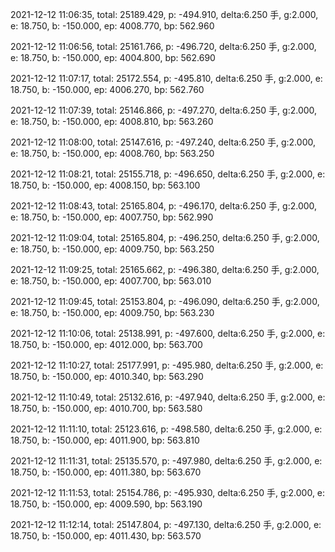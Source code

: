 2021-12-12 11:06:35, total: 25189.429, p: -494.910, delta:6.250 手, g:2.000, e: 18.750, b: -150.000, ep: 4008.770, bp: 562.960

2021-12-12 11:06:56, total: 25161.766, p: -496.720, delta:6.250 手, g:2.000, e: 18.750, b: -150.000, ep: 4004.800, bp: 562.690

2021-12-12 11:07:17, total: 25172.554, p: -495.810, delta:6.250 手, g:2.000, e: 18.750, b: -150.000, ep: 4006.270, bp: 562.760

2021-12-12 11:07:39, total: 25146.866, p: -497.270, delta:6.250 手, g:2.000, e: 18.750, b: -150.000, ep: 4008.810, bp: 563.260

2021-12-12 11:08:00, total: 25147.616, p: -497.240, delta:6.250 手, g:2.000, e: 18.750, b: -150.000, ep: 4008.760, bp: 563.250

2021-12-12 11:08:21, total: 25155.718, p: -496.650, delta:6.250 手, g:2.000, e: 18.750, b: -150.000, ep: 4008.150, bp: 563.100

2021-12-12 11:08:43, total: 25165.804, p: -496.170, delta:6.250 手, g:2.000, e: 18.750, b: -150.000, ep: 4007.750, bp: 562.990

2021-12-12 11:09:04, total: 25165.804, p: -496.250, delta:6.250 手, g:2.000, e: 18.750, b: -150.000, ep: 4009.750, bp: 563.250

2021-12-12 11:09:25, total: 25165.662, p: -496.380, delta:6.250 手, g:2.000, e: 18.750, b: -150.000, ep: 4007.700, bp: 563.010

2021-12-12 11:09:45, total: 25153.804, p: -496.090, delta:6.250 手, g:2.000, e: 18.750, b: -150.000, ep: 4009.750, bp: 563.230

2021-12-12 11:10:06, total: 25138.991, p: -497.600, delta:6.250 手, g:2.000, e: 18.750, b: -150.000, ep: 4012.000, bp: 563.700

2021-12-12 11:10:27, total: 25177.991, p: -495.980, delta:6.250 手, g:2.000, e: 18.750, b: -150.000, ep: 4010.340, bp: 563.290

2021-12-12 11:10:49, total: 25132.616, p: -497.940, delta:6.250 手, g:2.000, e: 18.750, b: -150.000, ep: 4010.700, bp: 563.580

2021-12-12 11:11:10, total: 25123.616, p: -498.580, delta:6.250 手, g:2.000, e: 18.750, b: -150.000, ep: 4011.900, bp: 563.810

2021-12-12 11:11:31, total: 25135.570, p: -497.980, delta:6.250 手, g:2.000, e: 18.750, b: -150.000, ep: 4011.380, bp: 563.670

2021-12-12 11:11:53, total: 25154.786, p: -495.930, delta:6.250 手, g:2.000, e: 18.750, b: -150.000, ep: 4009.590, bp: 563.190

2021-12-12 11:12:14, total: 25147.804, p: -497.130, delta:6.250 手, g:2.000, e: 18.750, b: -150.000, ep: 4011.430, bp: 563.570